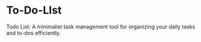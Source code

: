 # To-Do-LIst
Todo List: A minimalist task management tool for organizing your daily tasks and to-dos efficiently.

